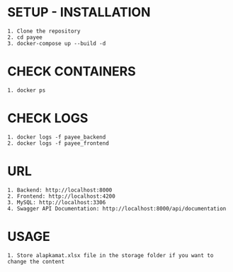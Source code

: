 # SETUP - INSTALLATION

    1. Clone the repository
    2. cd payee
    3. docker-compose up --build -d

# CHECK CONTAINERS
    1. docker ps

# CHECK LOGS
    1. docker logs -f payee_backend
    2. docker logs -f payee_frontend

# URL
    1. Backend: http://localhost:8000
    2. Frontend: http://localhost:4200
    3. MySQL: http://localhost:3306
    4. Swagger API Documentation: http://localhost:8000/api/documentation

# USAGE
    1. Store alapkamat.xlsx file in the storage folder if you want to change the content
